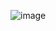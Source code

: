 ![image](https://user-images.githubusercontent.com/81522853/235474233-f8abafdc-4599-4d2f-9b60-f63888091b17.png)
